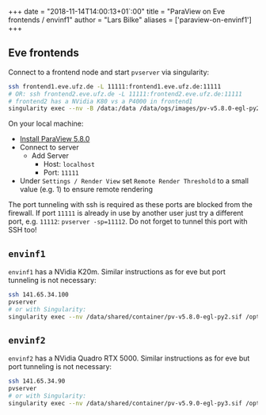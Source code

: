 +++
date = "2018-11-14T14:00:13+01`:00"
title = "ParaView on Eve frontends / envinf1"
author = "Lars Bilke"
aliases = ['paraview-on-envinf1']
+++

## Eve frontends

Connect to a frontend node and start `pvserver` via singularity:

```bash
ssh frontend1.eve.ufz.de -L 11111:frontend1.eve.ufz.de:11111
# OR: ssh frontend2.eve.ufz.de -L 11111:frontend2.eve.ufz.de:11111
# frontend2 has a NVidia K80 vs a P4000 in frontend1
singularity exec --nv -B /data:/data /data/ogs/images/pv-v5.8.0-egl-py2.sif /opt/paraview/bin/pvserver
```

On your local machine:

* [Install ParaView 5.8.0](https://www.paraview.org/download/)
* Connect to server
  * Add Server
    * Host: `localhost`
    * Port: `11111`
* Under `Settings / Render View` set `Remote Render Threshold` to a small value (e.g. 1) to ensure remote rendering

The port tunneling with ssh is required as these ports are blocked from the firewall. If port `11111` is already in use by another user just try a different port, e.g. `11112`: `pvserver -sp=11112`. Do not forget to tunnel this port with SSH too!

## `envinf1`

`envinf1` has a NVidia K20m. Similar instructions as for eve but port tunneling is not necessary:

```bash
ssh 141.65.34.100
pvserver
# or with Singularity:
singularity exec --nv /data/shared/container/pv-v5.8.0-egl-py2.sif /opt/paraview/bin/pvserver
```

## `envinf2`

`envinf2` has a NVidia Quadro RTX 5000. Similar instructions as for eve but port tunneling is not necessary:

```bash
ssh 141.65.34.90
pvserver
# or with Singularity:
singularity exec --nv /data/shared/container/pv-v5.9.0-egl-py3.sif /opt/paraview/bin/pvserver
```
